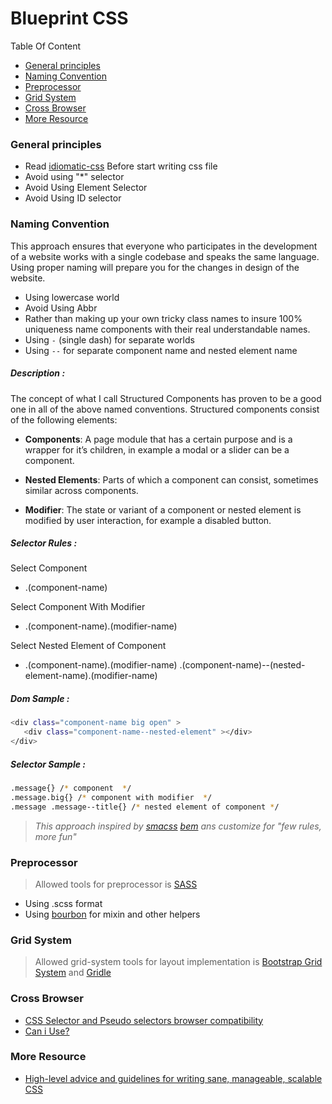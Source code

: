 # Blueprint CSS

Table Of Content 
* [General principles](#user-content-general-principles)
* [Naming Convention](#user-content-naming-convention)
* [Preprocessor](#user-content-preprocessor)
* [Grid System](#user-content-grid-system)
* [Cross Browser](#user-content-cross-browser)
* [More Resource](#user-content-more-resource)

### General principles
* Read [idiomatic-css](https://github.com/farakavco/idiomatic-css#whitespace) Before start writing css file
* Avoid using "*" selector
* Avoid Using Element Selector
* Avoid Using ID selector

### Naming Convention

This approach ensures that everyone who participates in the development of a website works with a single codebase and speaks the same language. Using proper naming will prepare you for the changes in design of the website.
 
 * Using lowercase world
 * Avoid Using Abbr
 * Rather than making up your own tricky class names to insure 100% uniqueness name components with their real understandable names.
 * Using `-` (single dash) for separate worlds
 * Using `--` for separate component name and nested element name

##### Description : 
 The concept of what I call Structured Components has proven to be a good one in all of the above named conventions. Structured components consist of the following elements:

  * **Components**: A page module that has a certain purpose and is a wrapper for it’s children, in example a modal or a slider can be a component.
  
  * **Nested Elements**: Parts of which a component can consist, sometimes similar across components.
  
  * **Modifier**: The state or variant of a component or nested element is modified by user interaction, for example a disabled button.
 
##### Selector Rules :

Select Component
- .(component-name)

Select Component With Modifier
- .(component-name).(modifier-name)

Select Nested Element of Component
- .(component-name).(modifier-name) .(component-name)--(nested-element-name).(modifier-name)

##### Dom Sample :

```sh
<div class="component-name big open" >
   <div class="component-name--nested-element" ></div>
</div>
```
##### Selector Sample :
```sh
.message{} /* component  */
.message.big{} /* component with modifier  */
.message .message--title{} /* nested element of component */
```

> *This approach inspired by [smacss](https://smacss.com/) [bem](https://en.bem.info/method/) ans customize for "few rules, more fun"*

### Preprocessor
 
> Allowed tools for preprocessor is [SASS](http://sass-lang.com/)

* Using .scss format
* Using [bourbon](http://bourbon.io/) for mixin and other helpers
 
### Grid System
> Allowed grid-system tools for layout implementation is [Bootstrap Grid System](https://github.com/zirafa/bootstrap-grid-only) and [Gridle](http://gridle.org/)


### Cross Browser

* [CSS Selector and Pseudo selectors browser compatibility](https://kimblim.dk/css-tests/selectors/)
* [Can i Use?](http://caniuse.com/)
  
### More Resource

* [High-level advice and guidelines for writing sane, manageable, scalable CSS](http://cssguidelin.es/)
